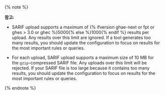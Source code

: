 {% note %}

**참고:**
- SARIF upload supports a maximum of {% ifversion ghae-next or fpt or ghes > 3.0 or ghec %}5000{% else %}1000{% endif %} results per upload. Any results over this limit are ignored. If a tool generates too many results, you should update the configuration to focus on results for the most important rules or queries.

 - For each upload, SARIF upload supports a maximum size of 10 MB for the `gzip`-compressed SARIF file. Any uploads over this limit will be rejected. If your SARIF file is too large because it contains too many results, you should update the configuration to focus on results for the most important rules or queries.

{% endnote %}
